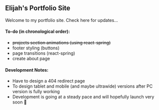 ## Elijah's Portfolio Site

Welcome to my portfolio site. Check here for updates...

#### To-do (in chronological order):
- ~~projects section animations (using react-spring)~~
- footer styling (buttons)
- page transitions (react-spring)
- create about page

#### Development Notes:
- Have to design a 404 redirect page
- To design tablet and mobile (and maybe ultrawide) versions after PC version is fully working
- Development is going at a steady pace and will hopefully launch very soon 🙏